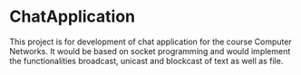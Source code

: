 # ChatApplication
This project is for development of chat application for the course Computer Networks. It would be based on socket programming and would implement the functionalities broadcast, unicast and blockcast of text as well as file.
